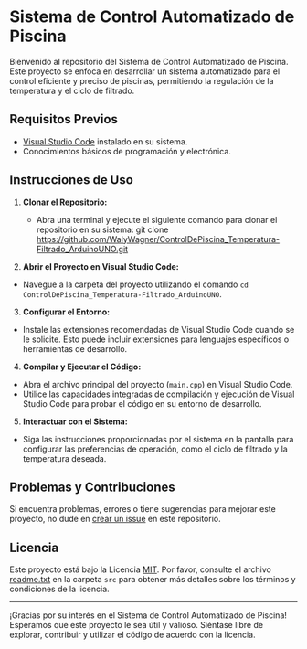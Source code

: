 # Sistema de Control Automatizado de Piscina

Bienvenido al repositorio del Sistema de Control Automatizado de Piscina. Este proyecto se enfoca en desarrollar un sistema automatizado para el control eficiente y preciso de piscinas, permitiendo la regulación de la temperatura y el ciclo de filtrado.

## Requisitos Previos

- [Visual Studio Code](https://code.visualstudio.com/download) instalado en su sistema.
- Conocimientos básicos de programación y electrónica.

## Instrucciones de Uso

1. **Clonar el Repositorio:**
   - Abra una terminal y ejecute el siguiente comando para clonar el repositorio en su sistema:
		git clone https://github.com/WalyWagner/ControlDePiscina_Temperatura-Filtrado_ArduinoUNO.git
	
2. **Abrir el Proyecto en Visual Studio Code:**
- Navegue a la carpeta del proyecto utilizando el comando `cd ControlDePiscina_Temperatura-Filtrado_ArduinoUNO`.

3. **Configurar el Entorno:**
- Instale las extensiones recomendadas de Visual Studio Code cuando se le solicite. Esto puede incluir extensiones para lenguajes específicos o herramientas de desarrollo.

4. **Compilar y Ejecutar el Código:**
- Abra el archivo principal del proyecto (`main.cpp`) en Visual Studio Code.
- Utilice las capacidades integradas de compilación y ejecución de Visual Studio Code para probar el código en su entorno de desarrollo.

5. **Interactuar con el Sistema:**
- Siga las instrucciones proporcionadas por el sistema en la pantalla para configurar las preferencias de operación, como el ciclo de filtrado y la temperatura deseada.

## Problemas y Contribuciones

Si encuentra problemas, errores o tiene sugerencias para mejorar este proyecto, no dude en [crear un issue](https://github.com/WalyWagner/ControlDePiscina_Temperatura-Filtrado_ArduinoUNO/issues) en este repositorio.

## Licencia

Este proyecto está bajo la Licencia [MIT](src/readme.txt). Por favor, consulte el archivo [readme.txt](src/readme.txt) en la carpeta `src` para obtener más detalles sobre los términos y condiciones de la licencia.

---

¡Gracias por su interés en el Sistema de Control Automatizado de Piscina! Esperamos que este proyecto le sea útil y valioso. Siéntase libre de explorar, contribuir y utilizar el código de acuerdo con la licencia.
